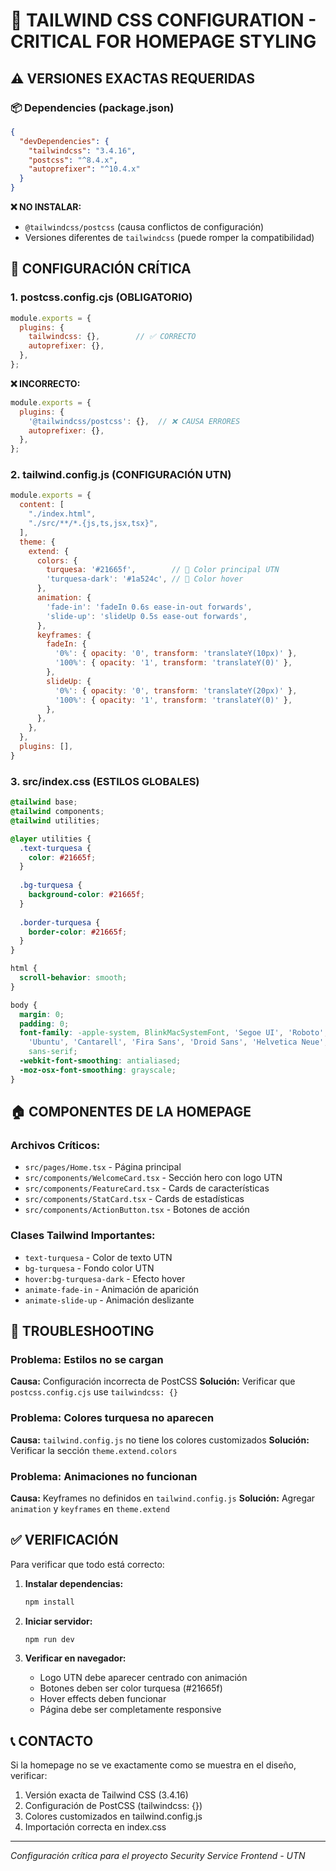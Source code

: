 # 🎨 TAILWIND CSS CONFIGURATION - CRITICAL FOR HOMEPAGE STYLING

## ⚠️ VERSIONES EXACTAS REQUERIDAS

### 📦 Dependencies (package.json)
```json
{
  "devDependencies": {
    "tailwindcss": "3.4.16",
    "postcss": "^8.4.x",
    "autoprefixer": "^10.4.x"
  }
}
```

**❌ NO INSTALAR:** 
- `@tailwindcss/postcss` (causa conflictos de configuración)
- Versiones diferentes de `tailwindcss` (puede romper la compatibilidad)

## 🔧 CONFIGURACIÓN CRÍTICA

### 1. postcss.config.cjs (OBLIGATORIO)
```javascript
module.exports = {
  plugins: {
    tailwindcss: {},        // ✅ CORRECTO
    autoprefixer: {},
  },
};
```

**❌ INCORRECTO:**
```javascript
module.exports = {
  plugins: {
    '@tailwindcss/postcss': {},  // ❌ CAUSA ERRORES
    autoprefixer: {},
  },
};
```

### 2. tailwind.config.js (CONFIGURACIÓN UTN)
```javascript
module.exports = {
  content: [
    "./index.html",
    "./src/**/*.{js,ts,jsx,tsx}",
  ],
  theme: {
    extend: {
      colors: {
        turquesa: '#21665f',        // 🎨 Color principal UTN
        'turquesa-dark': '#1a524c', // 🎨 Color hover
      },
      animation: {
        'fade-in': 'fadeIn 0.6s ease-in-out forwards',
        'slide-up': 'slideUp 0.5s ease-out forwards',
      },
      keyframes: {
        fadeIn: {
          '0%': { opacity: '0', transform: 'translateY(10px)' },
          '100%': { opacity: '1', transform: 'translateY(0)' },
        },
        slideUp: {
          '0%': { opacity: '0', transform: 'translateY(20px)' },
          '100%': { opacity: '1', transform: 'translateY(0)' },
        },
      },
    },
  },
  plugins: [],
}
```

### 3. src/index.css (ESTILOS GLOBALES)
```css
@tailwind base;
@tailwind components;
@tailwind utilities;

@layer utilities {
  .text-turquesa {
    color: #21665f;
  }
  
  .bg-turquesa {
    background-color: #21665f;
  }
  
  .border-turquesa {
    border-color: #21665f;
  }
}

html {
  scroll-behavior: smooth;
}

body {
  margin: 0;
  padding: 0;
  font-family: -apple-system, BlinkMacSystemFont, 'Segoe UI', 'Roboto', 'Oxygen',
    'Ubuntu', 'Cantarell', 'Fira Sans', 'Droid Sans', 'Helvetica Neue',
    sans-serif;
  -webkit-font-smoothing: antialiased;
  -moz-osx-font-smoothing: grayscale;
}
```

## 🏠 COMPONENTES DE LA HOMEPAGE

### Archivos Críticos:
- `src/pages/Home.tsx` - Página principal
- `src/components/WelcomeCard.tsx` - Sección hero con logo UTN
- `src/components/FeatureCard.tsx` - Cards de características
- `src/components/StatCard.tsx` - Cards de estadísticas  
- `src/components/ActionButton.tsx` - Botones de acción

### Clases Tailwind Importantes:
- `text-turquesa` - Color de texto UTN
- `bg-turquesa` - Fondo color UTN
- `hover:bg-turquesa-dark` - Efecto hover
- `animate-fade-in` - Animación de aparición
- `animate-slide-up` - Animación deslizante

## 🚨 TROUBLESHOOTING

### Problema: Estilos no se cargan
**Causa:** Configuración incorrecta de PostCSS
**Solución:** Verificar que `postcss.config.cjs` use `tailwindcss: {}`

### Problema: Colores turquesa no aparecen
**Causa:** `tailwind.config.js` no tiene los colores customizados
**Solución:** Verificar la sección `theme.extend.colors`

### Problema: Animaciones no funcionan
**Causa:** Keyframes no definidos en `tailwind.config.js`
**Solución:** Agregar `animation` y `keyframes` en `theme.extend`

## ✅ VERIFICACIÓN

Para verificar que todo está correcto:

1. **Instalar dependencias:**
   ```bash
   npm install
   ```

2. **Iniciar servidor:**
   ```bash
   npm run dev
   ```

3. **Verificar en navegador:**
   - Logo UTN debe aparecer centrado con animación
   - Botones deben ser color turquesa (#21665f)
   - Hover effects deben funcionar
   - Página debe ser completamente responsive

## 📞 CONTACTO

Si la homepage no se ve exactamente como se muestra en el diseño, verificar:
1. Versión exacta de Tailwind CSS (3.4.16)
2. Configuración de PostCSS (tailwindcss: {})
3. Colores customizados en tailwind.config.js
4. Importación correcta en index.css

---
*Configuración crítica para el proyecto Security Service Frontend - UTN*
